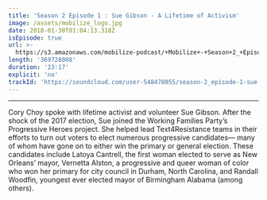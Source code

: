 ```yaml
---
title: 'Season 2 Episode 1 : Sue Gibson - A Lifetime of Activism'
image: /assets/mobilize_logo.jpg
date: 2018-01-30T01:04:13.318Z
isEpisode: true
url: >-
  https://s3.amazonaws.com/mobilize-podcast/+Mobilize+-+Season+2_+Episode+1+%3A+Sue+Gibson+-+A+Lifetime+of+Activism.mp3
length: '369728008'
duration: '23:17'
explicit: 'no'
trackId: 'https://soundcloud.com/user-548478055/season-2_episode-1-sue-gibson'
---
```

---

Cory Choy spoke with lifetime activist and volunteer Sue Gibson. After the shock of the 2017 election, Sue joined the Working Families Party’s Progressive Heroes project. She helped lead Text4Resistance teams in their efforts to turn out voters to elect numerous progressive candidates— many of whom have gone on to either win the primary or general election. These candidates include Latoya Cantrell, the first woman elected to serve as New Orleans’ mayor, Vernetta Alston, a progressive and queer woman of color who won her primary for city council in Durham, North Carolina, and Randall Woodfin, youngest ever elected mayor of Birmingham Alabama (among others).


